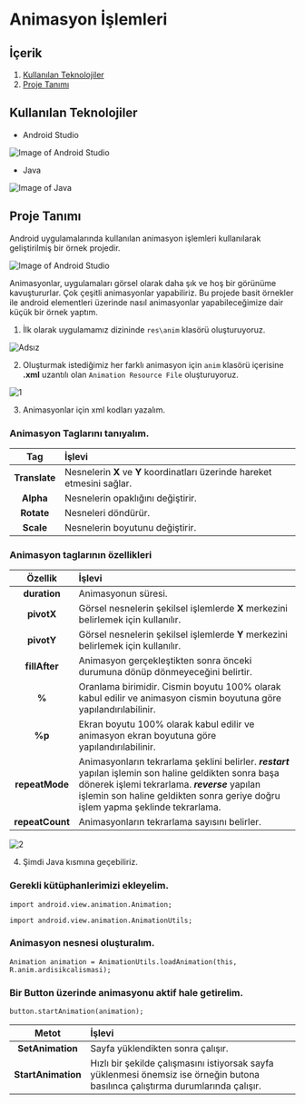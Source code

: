 # Animasyon İşlemleri

## İçerik

1. [Kullanılan Teknolojiler](https://github.com/mehmetaydintr/Animasyon_Islemleri/blob/main/README.md#i%CC%87%C3%A7erik)
2. [Proje Tanımı](https://github.com/mehmetaydintr/Animasyon_Islemleri/blob/main/README.md#proje-tan%C4%B1m%C4%B1)

## Kullanılan Teknolojiler

  + Android Studio

![Image of Android Studio](https://www.xda-developers.com/files/2017/04/android-studio-logo.png)

  + Java

![Image of Java](https://yazilimamelesi.files.wordpress.com/2013/03/java_logo.jpg)


## Proje Tanımı

Android uygulamalarında kullanılan animasyon işlemleri kullanılarak geliştirilmiş bir örnek projedir.

![Image of Android Studio](https://lh3.googleusercontent.com/proxy/LVpV42NxM_jeKb3-hb6IpWic0gH97s-mIe2reqx-BOxxMifI6rMDJOYWwSQMCDe9zP002AIAqTeE9nDmkE2WBYU1_I0ssYsaKIpxHfapGuwgTpA9pSoC)

Animasyonlar, uygulamaları görsel olarak daha şık ve hoş bir görünüme kavuştururlar. Çok çeşitli animasyonlar yapabiliriz. Bu projede basit örnekler ile android elementleri üzerinde nasıl animasyonlar yapabileceğimize dair küçük bir örnek yaptım.

1. İlk olarak uygulamamız dizininde `res\anim` klasörü oluşturuyoruz.

![Adsız](https://user-images.githubusercontent.com/37263322/117142991-00dd7300-adb9-11eb-87bf-7e0003443b1c.png)

2. Oluşturmak istediğimiz her farklı animasyon için `anim` klasörü içerisine **.xml** uzantılı olan `Animation Resource File` oluşturuyoruz.

![1](https://user-images.githubusercontent.com/37263322/117143339-6467a080-adb9-11eb-9e40-494a8151af28.PNG)

3. Animasyonlar için xml kodları yazalım.
  
### **Animasyon Tag**larını tanıyalım.

| Tag | İşlevi |
|    :---:     |     :---       |
| **Translate** | Nesnelerin **X** ve **Y** koordinatları üzerinde hareket etmesini sağlar. |
| **Alpha** | Nesnelerin opaklığını değiştirir. |
| **Rotate** | Nesneleri döndürür. |
| **Scale** | Nesnelerin boyutunu değiştirir. |

### Animasyon taglarının özellikleri

| Özellik | İşlevi |
|    :---:     |     :---       |
| **duration** | Animasyonun süresi. |
| **pivotX** | Görsel nesnelerin şekilsel işlemlerde **X** merkezini belirlemek için kullanılır. |
| **pivotY** | Görsel nesnelerin şekilsel işlemlerde **Y** merkezini belirlemek için kullanılır. |
| **fillAfter** | Animasyon gerçekleştikten sonra önceki durumuna dönüp dönmeyeceğini belirtir. |
| **%** | Oranlama birimidir. Cismin boyutu 100% olarak kabul edilir ve animasyon cismin boyutuna göre yapılandırılabilinir. |
| **%p** | Ekran boyutu 100% olarak kabul edilir ve animasyon ekran boyutuna göre yapılandırılabilinir. |
| **repeatMode** | Animasyonların tekrarlama şeklini belirler. **_restart_** yapılan işlemin son haline geldikten sonra başa dönerek işlemi tekrarlama. **_reverse_** yapılan işlemin son haline geldikten sonra geriye doğru işlem yapma şeklinde tekrarlama. |
| **repeatCount** | Animasyonların tekrarlama sayısını belirler. |

![2](https://user-images.githubusercontent.com/37263322/117147917-62eca700-adbe-11eb-96bd-4ea9f0f4d18e.PNG)

4. Şimdi Java kısmına geçebiliriz.
  
### Gerekli kütüphanlerimizi ekleyelim.
      
```import android.view.animation.Animation;```

```import android.view.animation.AnimationUtils;```
       
### Animasyon nesnesi oluşturalım.
    
```Animation animation = AnimationUtils.loadAnimation(this, R.anim.ardisikcalismasi);```

### Bir **Button** üzerinde animasyonu aktif hale getirelim.

```button.startAnimation(animation);```

| Metot| İşlevi |
|    :---:     |     :---       |
| **SetAnimation** | Sayfa yüklendikten sonra çalışır. |
| **StartAnimation** | Hızlı bir şekilde çalışmasını istiyorsak sayfa yüklenmesi önemsiz ise örneğin butona basılınca çalıştırma durumlarında çalışır. |
